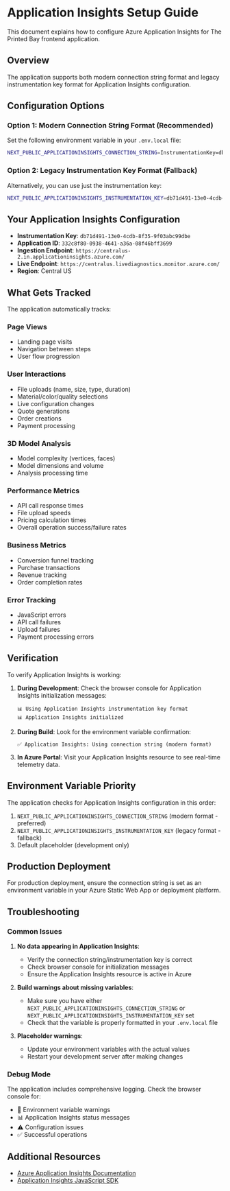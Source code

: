 # Application Insights Setup Guide

This document explains how to configure Azure Application Insights for The Printed Bay frontend application.

## Overview

The application supports both modern connection string format and legacy instrumentation key format for Application Insights configuration.

## Configuration Options

### Option 1: Modern Connection String Format (Recommended)

Set the following environment variable in your `.env.local` file:

```bash
NEXT_PUBLIC_APPLICATIONINSIGHTS_CONNECTION_STRING=InstrumentationKey=db71d491-13e0-4cdb-8f35-9f03abc99dbe;IngestionEndpoint=https://centralus-2.in.applicationinsights.azure.com/;LiveEndpoint=https://centralus.livediagnostics.monitor.azure.com/;ApplicationId=332c8f80-0938-4641-a36a-08f46bff3699
```

### Option 2: Legacy Instrumentation Key Format (Fallback)

Alternatively, you can use just the instrumentation key:

```bash
NEXT_PUBLIC_APPLICATIONINSIGHTS_INSTRUMENTATION_KEY=db71d491-13e0-4cdb-8f35-9f03abc99dbe
```

## Your Application Insights Configuration

- **Instrumentation Key**: `db71d491-13e0-4cdb-8f35-9f03abc99dbe`
- **Application ID**: `332c8f80-0938-4641-a36a-08f46bff3699`
- **Ingestion Endpoint**: `https://centralus-2.in.applicationinsights.azure.com/`
- **Live Endpoint**: `https://centralus.livediagnostics.monitor.azure.com/`
- **Region**: Central US

## What Gets Tracked

The application automatically tracks:

### Page Views
- Landing page visits
- Navigation between steps
- User flow progression

### User Interactions
- File uploads (name, size, type, duration)
- Material/color/quality selections
- Live configuration changes
- Quote generations
- Order creations
- Payment processing

### 3D Model Analysis
- Model complexity (vertices, faces)
- Model dimensions and volume
- Analysis processing time

### Performance Metrics
- API call response times
- File upload speeds
- Pricing calculation times
- Overall operation success/failure rates

### Business Metrics
- Conversion funnel tracking
- Purchase transactions
- Revenue tracking
- Order completion rates

### Error Tracking
- JavaScript errors
- API call failures
- Upload failures
- Payment processing errors

## Verification

To verify Application Insights is working:

1. **During Development**: Check the browser console for Application Insights initialization messages:
   ```
   📊 Using Application Insights instrumentation key format
   📊 Application Insights initialized
   ```

2. **During Build**: Look for the environment variable confirmation:
   ```
   ✅ Application Insights: Using connection string (modern format)
   ```

3. **In Azure Portal**: Visit your Application Insights resource to see real-time telemetry data.

## Environment Variable Priority

The application checks for Application Insights configuration in this order:

1. `NEXT_PUBLIC_APPLICATIONINSIGHTS_CONNECTION_STRING` (modern format - preferred)
2. `NEXT_PUBLIC_APPLICATIONINSIGHTS_INSTRUMENTATION_KEY` (legacy format - fallback)
3. Default placeholder (development only)

## Production Deployment

For production deployment, ensure the connection string is set as an environment variable in your Azure Static Web App or deployment platform.

## Troubleshooting

### Common Issues

1. **No data appearing in Application Insights**:
   - Verify the connection string/instrumentation key is correct
   - Check browser console for initialization messages
   - Ensure the Application Insights resource is active in Azure

2. **Build warnings about missing variables**:
   - Make sure you have either `NEXT_PUBLIC_APPLICATIONINSIGHTS_CONNECTION_STRING` or `NEXT_PUBLIC_APPLICATIONINSIGHTS_INSTRUMENTATION_KEY` set
   - Check that the variable is properly formatted in your `.env.local` file

3. **Placeholder warnings**:
   - Update your environment variables with the actual values
   - Restart your development server after making changes

### Debug Mode

The application includes comprehensive logging. Check the browser console for:
- 🔧 Environment variable warnings
- 📊 Application Insights status messages
- ⚠️ Configuration issues
- ✅ Successful operations

## Additional Resources

- [Azure Application Insights Documentation](https://docs.microsoft.com/en-us/azure/azure-monitor/app/javascript)
- [Application Insights JavaScript SDK](https://github.com/Microsoft/ApplicationInsights-JS)
